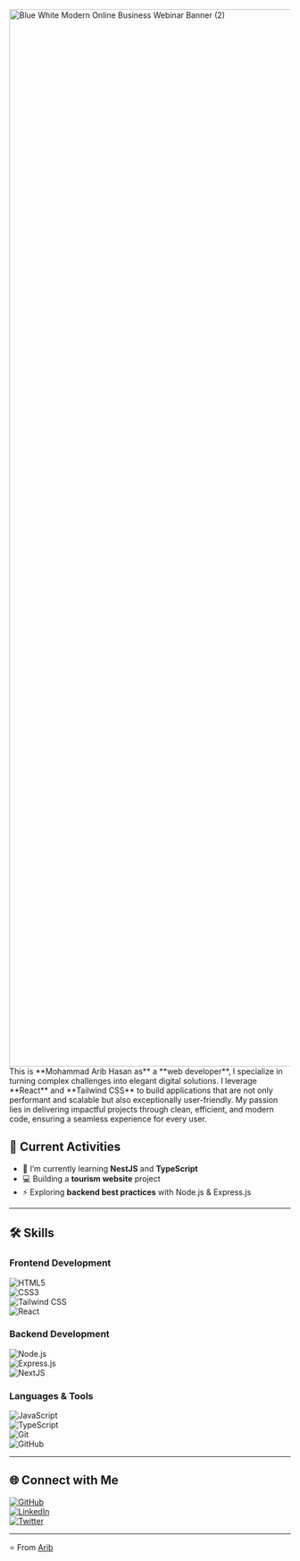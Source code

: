<img width="3780" height="1890" alt="Blue White Modern Online Business Webinar Banner (2)" src="https://github.com/user-attachments/assets/96a681af-beb9-4023-850b-4c575d9cf959" />
This is **Mohammad Arib Hasan as** a **web developer**, I specialize in turning complex challenges into elegant digital solutions. I leverage **React** and **Tailwind CSS** to build applications that are not only performant and scalable but also exceptionally user-friendly. My passion lies in delivering impactful projects through clean, efficient, and modern code, ensuring a seamless experience for every user.

## 🚀 Current Activities  
- 🌱 I’m currently learning **NestJS** and **TypeScript**  
- 💻 Building a **tourism website** project  
- ⚡ Exploring **backend best practices** with Node.js & Express.js  

---

## 🛠 Skills  

### **Frontend Development**  
![HTML5](https://img.shields.io/badge/HTML5-E34F26?style=for-the-badge&logo=html5&logoColor=white)  
![CSS3](https://img.shields.io/badge/CSS3-1572B6?style=for-the-badge&logo=css3&logoColor=white)  
![Tailwind CSS](https://img.shields.io/badge/TailwindCSS-38B2AC?style=for-the-badge&logo=tailwind-css&logoColor=white)  
![React](https://img.shields.io/badge/React-20232A?style=for-the-badge&logo=react&logoColor=61DAFB)  

### **Backend Development**  
![Node.js](https://img.shields.io/badge/Node.js-339933?style=for-the-badge&logo=node.js&logoColor=white)  
![Express.js](https://img.shields.io/badge/Express.js-000000?style=for-the-badge&logo=express&logoColor=white)  
![NextJS](https://img.shields.io/badge/NextJS-E0234E?style=for-the-badge&logo=nestjs&logoColor=white)  

### **Languages & Tools**  
![JavaScript](https://img.shields.io/badge/JavaScript-F7DF1E?style=for-the-badge&logo=javascript&logoColor=black)  
![TypeScript](https://img.shields.io/badge/TypeScript-007ACC?style=for-the-badge&logo=typescript&logoColor=white)  
![Git](https://img.shields.io/badge/Git-F05032?style=for-the-badge&logo=git&logoColor=white)  
![GitHub](https://img.shields.io/badge/GitHub-181717?style=for-the-badge&logo=github&logoColor=white)  

---

## 🌐 Connect with Me  

[![GitHub](https://img.shields.io/badge/GitHub-181717?style=for-the-badge&logo=github)](https://github.com/mohammadaribhasan)  
[![LinkedIn](https://img.shields.io/badge/LinkedIn-0077B5?style=for-the-badge&logo=linkedin&logoColor=white)](https://linkedin.com/in/mohammadaribhasan)  
[![Twitter](https://img.shields.io/badge/Twitter-1DA1F2?style=for-the-badge&logo=twitter&logoColor=white)](https://twitter.com/mdaribhasan)  

---
⭐️ From [Arib](https://github.com/mohammadaribhasan)
